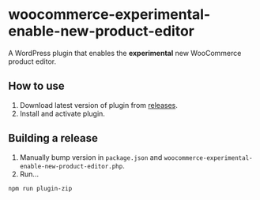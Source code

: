 # woocommerce-experimental-enable-new-product-editor

A WordPress plugin that enables the **experimental** new WooCommerce product editor.

## How to use

1. Download latest version of plugin from [releases](https://github.com/Automattic/woocommerce-experimental-enable-new-product-editor/releases).
2. Install and activate plugin.

## Building a release

1. Manually bump version in `package.json` and `woocommerce-experimental-enable-new-product-editor.php`.
2. Run...

```text
npm run plugin-zip
```
